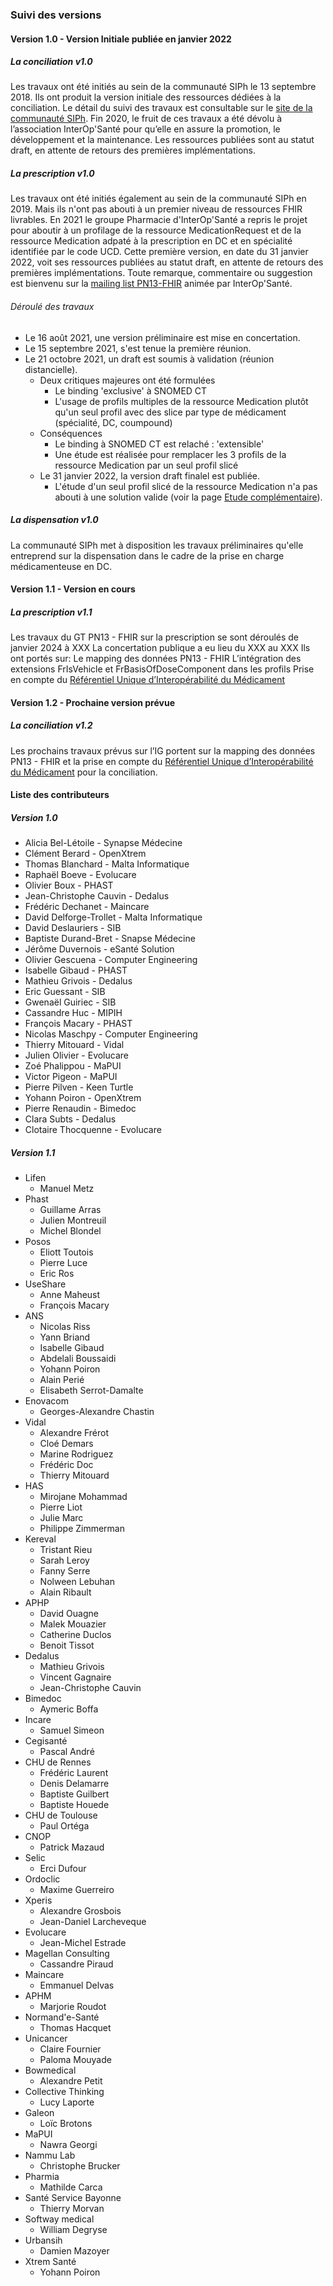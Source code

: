 ### Suivi des versions

#### Version 1.0 - Version Initiale publiée en janvier 2022

##### La conciliation v1.0

Les travaux ont été initiés au sein de la communauté SIPh le 13 septembre 2018. Ils ont produit la version initiale des ressources dédiées à la conciliation. Le détail du suivi des travaux est consultable sur le [site de la communauté SIPh](https://siph.phast.fr/gt-fhir-prise-en-charge-medicamenteuse-du-patient/). Fin 2020, le fruit de ces travaux a été dévolu à l’association InterOp'Santé pour qu’elle en assure la promotion, le développement et la maintenance.
Les ressources publiées sont au statut draft, en attente de retours des premières implémentations.

##### La prescription v1.0

Les travaux ont été initiés également au sein de la communauté SIPh en 2019. Mais ils n'ont pas abouti à un premier niveau de ressources FHIR livrables.
En 2021 le groupe Pharmacie d'InterOp'Santé a repris le projet pour aboutir à un profilage de la ressource MedicationRequest et de la ressource Medication adpaté à la prescription en DC et en spécialité identifiée par le code UCD.
Cette première version, en date du 31 janvier 2022, voit ses ressources publiées au statut draft, en attente de retours des premières implémentations.
Toute remarque, commentaire ou suggestion est bienvenu sur la [mailing list PN13-FHIR](https://groups.google.com/g/pn13-is---interopsante) animée par InterOp'Santé.

###### Déroulé des travaux

- Le 16 août 2021, une version préliminaire est mise en concertation.
- Le 15 septembre 2021, s'est tenue la première réunion.
- Le 21 octobre 2021, un draft est soumis à validation (réunion distancielle).
  - Deux critiques majeures ont été formulées
    - Le binding 'exclusive' à SNOMED CT
    - L'usage de profils multiples de la ressource Medication plutôt qu'un seul profil avec des slice par type de médicament (spécialité, DC, coumpound)
  - Conséquences
    - Le binding à SNOMED CT est relaché : 'extensible'
    - Une étude est réalisée pour remplacer les 3 profils de la ressource Medication par un seul profil slicé
  - Le 31 janvier 2022, la version draft finalel est publiée.
    - L'étude d'un seul profil slicé de la ressource Medication n'a pas abouti à une solution valide (voir la page [Etude complémentaire](prescription-EtudeComplementaire.html)).

##### La dispensation v1.0

La communauté SIPh met à disposition les travaux préliminaires qu'elle entreprend sur la dispensation dans le cadre de la prise en charge médicamenteuse en DC.

#### Version 1.1 - Version en cours

##### La prescription v1.1

Les travaux du GT PN13 - FHIR sur la prescription se sont déroulés de janvier 2024 à XXX
La concertation publique a eu lieu du XXX au XXX
Ils ont portés sur:
Le mapping des données PN13 - FHIR
L’intégration des extensions FrIsVehicle et  FrBasisOfDoseComponent dans les profils
Prise en compte du [Référentiel Unique d’Interopérabilité du Médicament](https://smt.esante.gouv.fr/explorer-les-concepts/terminologie-ref_interop_med)

#### Version 1.2 - Prochaine version prévue

##### La conciliation v1.2

Les prochains travaux prévus sur l’IG portent sur la mapping des données PN13 - FHIR et la prise en compte du  [Référentiel Unique d’Interopérabilité du Médicament](https://smt.esante.gouv.fr/explorer-les-concepts/terminologie-ref_interop_med) pour la conciliation.

#### Liste des contributeurs

##### Version 1.0

- Alicia Bel-Létoile - Synapse Médecine
- Clément Berard - OpenXtrem
- Thomas Blanchard - Malta Informatique
- Raphaël Boeve - Evolucare
- Olivier Boux - PHAST
- Jean-Christophe Cauvin - Dedalus
- Frédéric Dechanet - Maincare
- David Delforge-Trollet - Malta Informatique
- David Deslauriers - SIB
- Baptiste Durand-Bret - Snapse Médecine
- Jérôme Duvernois - eSanté Solution
- Olivier Gescuena - Computer Engineering
- Isabelle Gibaud - PHAST
- Mathieu Grivois - Dedalus
- Eric Guessant - SIB
- Gwenaël Guiriec - SIB
- Cassandre Huc - MIPIH
- François Macary - PHAST
- Nicolas Maschpy - Computer Engineering
- Thierry Mitouard - Vidal
- Julien Olivier - Evolucare
- Zoé Phalippou - MaPUI
- Victor Pigeon - MaPUI
- Pierre Pilven - Keen Turtle
- Yohann Poiron - OpenXtrem
- Pierre Renaudin - Bimedoc
- Clara Subts - Dedalus
- Clotaire Thocquenne - Evolucare

##### Version 1.1

- Lifen
  - Manuel Metz
- Phast
  - Guillame Arras
  - Julien Montreuil
  - Michel Blondel
- Posos
  - Eliott Toutois
  - Pierre Luce
  - Eric Ros
- UseShare
  - Anne Maheust
  - François Macary
- ANS
  - Nicolas Riss
  - Yann Briand
  - Isabelle Gibaud
  - Abdelali Boussaidi
  - Yohann Poiron
  - Alain Perié
  - Elisabeth Serrot-Damalte
- Enovacom
  - Georges-Alexandre Chastin
- Vidal
  - Alexandre Frérot
  - Cloé Demars
  - Marine Rodriguez
  - Frédéric Doc
  - Thierry Mitouard
- HAS
  - Mirojane Mohammad
  - Pierre Liot
  - Julie Marc
  - Philippe Zimmerman
- Kereval
  - Tristant Rieu
  - Sarah Leroy
  - Fanny Serre
  - Nolween Lebuhan
  - Alain Ribault
- APHP
  - David Ouagne
  - Malek Mouazier
  - Catherine Duclos
  - Benoit Tissot
- Dedalus
  - Mathieu Grivois
  - Vincent Gagnaire
  - Jean-Christophe Cauvin
- Bimedoc
  - Aymeric Boffa
- Incare
  - Samuel Simeon
- Cegisanté
  - Pascal André
- CHU de Rennes
  - Frédéric Laurent
  - Denis Delamarre
  - Baptiste Guilbert
  - Baptiste Houede
- CHU de Toulouse
  - Paul Ortéga
- CNOP
  - Patrick Mazaud
- Selic
  - Erci Dufour
- Ordoclic
  - Maxime Guerreiro
- Xperis
  - Alexandre Grosbois
  - Jean-Daniel Larcheveque
- Evolucare
  - Jean-Michel Estrade
- Magellan Consulting
  - Cassandre Piraud
- Maincare
  - Emmanuel Delvas
- APHM
  - Marjorie Roudot
- Normand'e-Santé
  - Thomas Hacquet
- Unicancer
  - Claire Fournier
  - Paloma Mouyade
- Bowmedical
  - Alexandre Petit
- Collective Thinking
  - Lucy Laporte
- Galeon
  - Loïc Brotons
- MaPUI
  - Nawra Georgi
- Nammu Lab
  - Christophe Brucker
- Pharmia
  - Mathilde Carca
- Santé Service Bayonne
  - Thierry Morvan
- Softway medical
  - William Degryse
- Urbansih
  - Damien Mazoyer
- Xtrem Santé
  - Yohann Poiron